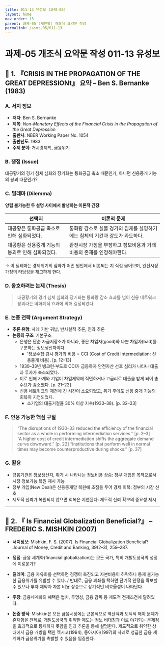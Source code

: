 ```yaml
---
title: 011-13 유성보 (과제-05)
layout: home
nav_order: 13
parent: 과제-05 (개인별) 개조식 요약문 작성
permalink: /asmt-05/011-13
---
```


# 과제-05 개조식 요약문 작성 011-13 유성보 

## 📘 1. 『CRISIS IN THE PROPAGATION OF THE GREAT DEPRESSIONt』 요약 –  Ben S. Bernanke (1983)

### A. 서지 정보  
- **저자**:  Ben S. Bernanke
- **제목**: *Non-Monetary Effects of the Financial Crisis in the Propagation of the Great Depression*  
- **출판사**: NBER Working Paper No. 1054 
- **출판년도**: 1983  
- **주제 분야**: 거시경제학, 금융위기


### B. 쟁점 (Issue)  
대공황기의 경기 침체 심화와 장기화는 통화공급 축소 때문인가, 아니면 신용중개 기능의 붕괴 때문인가?


### C. 딜레마 (Dilemma)  
**양립 불가능한 두 설명 사이에서 발생하는 이론적 긴장**:

| 선택지 | 이론적 문제 |
|--------|-------------|
| 대공황은 통화공급 축소로 인해 심화되었다. | 통화량 감소로 실물 경기의 침체를 설명하기에는 침체의 기간과 강도가 과도하다. |
| 대공황은 신용중개 기능의 붕괴로 인해 심화되었다. | 완전시장 가정을 부정하고 정보비용과 거래비용의 존재를 인정해야한다. |

→ 이 딜레마는 경제위기의 심화가 어떤 원인에서 비롯되는 지 직접 물어보며, 완전시장 가정의 타당성을 재고하게 한다.


### D. 옹호하려는 논제 (Thesis)  
> 대공황기의 경기 침체 심화와 장기화는 통화량 감소 효과를 넘어 신용 네트워크 붕괴라는 비화폐적 효과에 의해 결정되었다.

### E. 논증 전략 (Argument Strategy)  
- **추론 유형**: 사례 기반 귀납, 반사실적 추론, 인과 추론
- **논증의 구조**:
  기본구조
  - 은행은 단순 자금저장소가 아니라, 좋은 차입자(good)와 나쁜 차입자(bad)를 구분하는 정보생산자이다.
    - '정보수집·감시·평가의 비용 = CCI (Cost of Credit Intermediation: 신용중개 비용). [p. 12–13]  
  - 1930–33년 뱅크런·부도로 CCI가 급등하자 안전자산 선호 심리가 나타나 대출과 투자가 축소되었다.
  - 이로 인해 가계와 기업이 차입제약에 직면하거나 고금리로 대출을 받게 되어 총수요가 감소했다. [p. 21–22]
  - 신용 네트워크의 재건에 긴 시간이 소요되었고, 위기 후에도 신용 중개 기능의 회복이 지연되었다.
    - 소기업의 대출거절율 30% 이상 지속(1933–38). [p. 32–33]


### F. 인용 가능한 핵심 구절
> “The disruptions of 1930–33 reduced the efficiency of the financial sector as a whole in performing intermediation services.” [p. 2–3]  
> “A higher cost of credit intermediation shifts the aggregate demand curve downward.” [p. 22]
> “Institutions that perform well in normal times may become counterproductive during shocks.” [p. 37]



### G. 활용
- 금융기관은 정보생산자, 위기 시 나타나는 정보비용 상승: 정부 개입은 목적으로서 시장 정보기능 복원 제시 가능
- 정부 개입(New Deal)은 신용중개망 복원에 초점을 두어 경제 회복: 정부의 시장 신호   
- 제도적 신뢰가 복원되지 않으면 회복은 지연된다: 제도적 신뢰 확보의 중요성 제시

---

## 📘 2. 『 Is Financial Globalization Beneficial?』 – FREDERIC S. MISHKIN (2007)

- **서지정보**: Mishkin, F. S. (2007). Is Financial Globalization Beneficial? Journal of Money, Credit and Banking, 39(2–3), 259–287.

- **쟁점**: 금융 세계화(financial globalization)는 모든 국가, 특히 개발도상국의 성장에 이로운가?
- **딜레마**: 금융 자유화를 선택하면 경쟁이 촉진되고 자본비용이 하락하나 통제 불가능한 금융위기를 유발할 수 있다. / 반대로, 금융 폐쇄를 택하면 단기적 안정을 확보할 수 있으나 투자 제약과 자본 비용 상승으로 장기적인 비효율성이 나타난다. 
- **주장**: 금융세계화의 혜택은 법치, 투명성, 금융 감독 등 제도적 전제조건에 달려있다. 
- **논증 방식**: Mishkin은 모든 금융시장에는 근본적으로 역선택과 도덕적 해이 문제가 존재함을 전제로, 개발도상국의 취약한 제도는 정보 비대칭과 이로 야기되는 문제점을 효과적으로 통제하지 못함을 인과 추론을 통해 설명한다. 제도적으로 취약한 상태에서 금융 개방을 택한 멕시코(1994), 동아시아(1997)의 사례로 성급한 금융 세계화가 금융위기를 촉발할 수 있음을 입증한다. 



